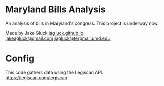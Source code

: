 # Maryland Bills Analysis

An analysis of bills in Maryland's congress. This project is underway now.

Made by Jake Gluck [jagluck.github.io](jagluck.github.io).   
jakeagluck@gmail.com jagluck@terpmail.umd.edu

# Config

This code gathers data using the Legiscan API.   
https://legiscan.com/legiscan
